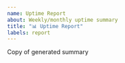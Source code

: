 ```yaml
---
name: Uptime Report
about: Weekly/monthly uptime summary
title: "📊 Uptime Report"
labels: report
---
```


Copy of generated summary
